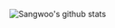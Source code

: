 ![Sangwoo's github stats](https://github-readme-stats.vercel.app/api?username=sangw3433&show_icons=true&theme=algolia)
